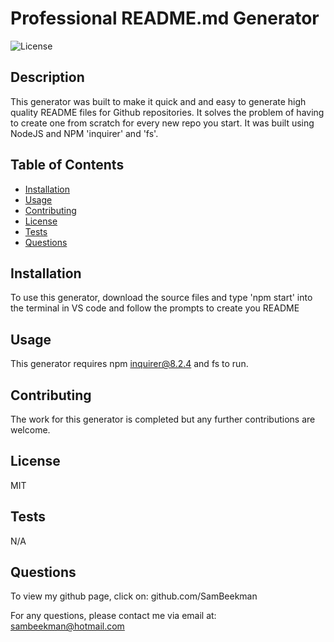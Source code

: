 
# Professional README.md Generator

![License](https://img.shields.io/badge/License-MIT-blue)


## Description

This generator was built to make it quick and and easy to generate high quality README files for Github repositories. It solves the problem of having to create one from scratch for every new repo you start. It was built using NodeJS and NPM 'inquirer' and 'fs'.


## Table of Contents
- [Installation](#Installation)
- [Usage](#Usage)
- [Contributing](#Contributing)
- [License](#License)
- [Tests](#Tests)
- [Questions](#Questions)


## Installation

To use this generator, download the source files and type 'npm start' into the terminal in VS code and follow the prompts to create you README

## Usage

This generator requires npm inquirer@8.2.4 and fs to run.


## Contributing

The work for this generator is completed but any further contributions are welcome.


## License

MIT


## Tests

N/A


## Questions

To view my github page, click on: github.com/SamBeekman

For any questions, please contact me via email at: sambeekman@hotmail.com
